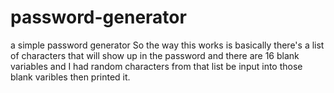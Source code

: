 # password-generator
a simple password generator
So the way this works is basically there's a list of characters that will show up in the password and there are 16 blank variables and I had random characters from that list
be input into those blank varibles then printed it.
